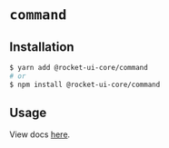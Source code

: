 # `command`

## Installation

```sh
$ yarn add @rocket-ui-core/command
# or
$ npm install @rocket-ui-core/command
```

## Usage

View docs [here](https://rocket-ui-core.com/docs/components/command).
